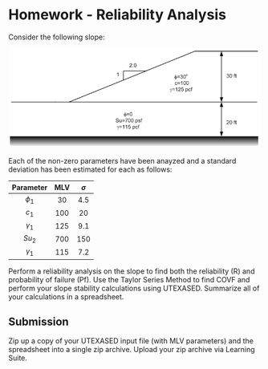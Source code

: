 # Homework - Reliability Analysis

Consider the following slope:

![hw_fig.png](hw_fig.png)

Each of the non-zero parameters have been anayzed and a standard deviation has been estimated for each as follows:

| Parameter  | MLV | $\sigma$ |
|:----------:|:---:|:--------:|
|  $\phi_1$  | 30  |   4.5    |
|   $c_1$    | 100 |    20    |
| $\gamma_1$ | 125 |   9.1    |
|   $Su_2$   | 700 |   150    |
| $\gamma_1$ | 115 |   7.2    |

Perform a reliability analysis on the slope to find both the reliability (R) and probability of failure (Pf). Use the Taylor Series Method to find COVF and perform your slope stability calculations using UTEXASED. Summarize all of your calculations in a spreadsheet.

## Submission

Zip up a copy of your UTEXASED input file (with MLV parameters) and the spreadsheet into a single zip archive. Upload your zip archive via Learning Suite.